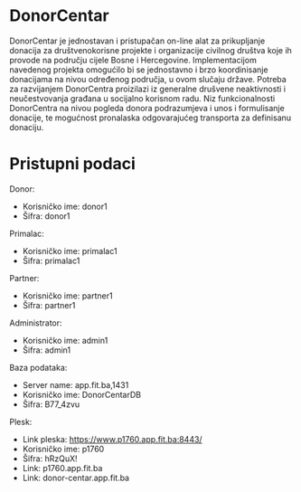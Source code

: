 # DonorCentar 
DonorCentar je jednostavan i pristupačan on-line alat za prikupljanje donacija za društvenokorisne projekte i organizacije civilnog društva koje ih provode na području cijele Bosne i Hercegovine.
Implementacijom navedenog projekta omogućilo bi se jednostavno i brzo koordinisanje donacijama na nivou određenog područja, u ovom slučaju države. Potreba za razvijanjem DonorCentra proizilazi iz generalne drušvene neaktivnosti i neučestvovanja građana u socijalno korisnom radu.
Niz funkcionalnosti DonorCentra na nivou pogleda donora podrazumjeva i unos i formulisanje donacije, te mogućnost pronalaska odgovarajućeg transporta za definisanu donaciju.
# Pristupni podaci
Donor:
 - Korisničko ime: donor1
 - Šifra: donor1

Primalac:
 - Korisničko ime: primalac1
 - Šifra: primalac1

 Partner:
 - Korisničko ime: partner1
 - Šifra: partner1

 Administrator:
 - Korisničko ime: admin1
 - Šifra: admin1

Baza podataka:
 - Server name: app.fit.ba,1431
 - Korisničko ime: DonorCentarDB
 - Šifra: B77_4zvu

Plesk:
 - Link pleska: https://www.p1760.app.fit.ba:8443/
 - Korisničko ime: p1760
 - Šifra: hRzQuX!
 - Link: p1760.app.fit.ba
 - Link: donor-centar.app.fit.ba 